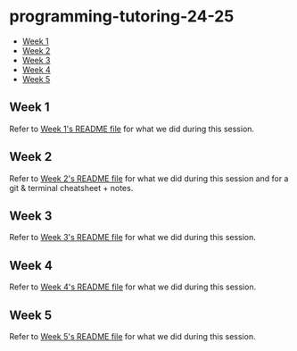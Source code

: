 # programming-tutoring-24-25

- [Week 1](#week-1)
- [Week 2](#week-2)
- [Week 3](#week-3)
- [Week 4](#week-4)
- [Week 5](#week-5)

## Week 1

Refer to [Week 1's README file](week_1/README.md) for what we did during this session.

## Week 2

Refer to [Week 2's README file](week_2/README.md) for what we did during this session and for a git & terminal cheatsheet + notes.

## Week 3

Refer to [Week 3's README file](week_3/README.md) for what we did during this session.

## Week 4

Refer to [Week 4's README file](week_4/README.md) for what we did during this session.

## Week 5

Refer to [Week 5's README file](week_5/README.md) for what we did during this session.
